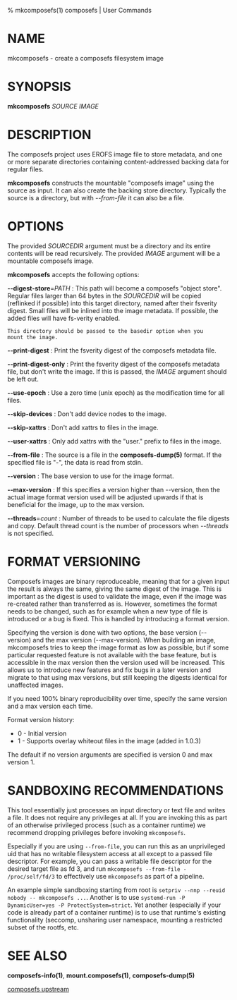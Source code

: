 % mkcomposefs(1) composefs | User Commands

# NAME

mkcomposefs - create a composefs filesystem image

# SYNOPSIS
**mkcomposefs** *SOURCE* *IMAGE*

# DESCRIPTION

The composefs project uses EROFS image file to store metadata, and one
or more separate directories containing content-addressed backing data
for regular files.

**mkcomposefs** constructs the mountable "composefs image" using the
source as input. It can also create the backing store directory.
Typically the source is a directory, but with *--from-file* it can
also be a file.

# OPTIONS

The provided *SOURCEDIR* argument must be a directory and its entire
contents will be read recursively.  The provided *IMAGE* argument
will be a mountable composefs image.

**mkcomposefs** accepts the following options:


**\-\-digest-store**=*PATH*
:   This path will become a composefs "object store". Regular files
    larger than 64 bytes in the *SOURCEDIR* will be copied (reflinked
    if possible) into this target directory, named after their
    fsverity digest. Small files will be inlined into the image
    metadata. If possible, the added files will have fs-verity
    enabled.

    This directory should be passed to the basedir option when you
    mount the image.

**\-\-print-digest**
:   Print the fsverity digest of the composefs metadata file.

**\-\-print-digest-only**
:   Print the fsverity digest of the composefs metadata file, but
    don't write the image. If this is passed, the *IMAGE* argument should
    be left out.

**\-\-use-epoch**
:   Use a zero time (unix epoch) as the modification time for all files.

**\-\-skip-devices**
:   Don't add device nodes to the image.

**\-\-skip-xattrs**
:   Don't add xattrs to files in the image.

**\-\-user-xattrs**
:   Only add xattrs with the "user." prefix to files in the image.

**\-\-from-file**
:   The source is a file in the **composefs-dump(5)** format. If
    the specified file is "-", the data is read from stdin.

**\-\-version**
:   The base version to use for the image format.

**\-\-max-version**
:   If this specifies a version higher than \-\-version, then the
    actual image format version used will be adjusted upwards if that
    is beneficial for the image, up to the max version.

**\-\-threads**=*count*
:   Number of threads to be used to calculate the file digests and copy.
    Default thread count is the number of processors when *--threads* is not specified.

# FORMAT VERSIONING

Composefs images are binary reproduceable, meaning that for a given
input the result is always the same, giving the same digest of the
image. This is important as the digest is used to validate the image,
even if the image was re-created rather than transferred as
is. However, sometimes the format needs to be changed, such as for
example when a new type of file is introduced or a bug is fixed. This
is handled by introducing a format version.

Specifying the version is done with two options, the base version
(\-\-version) and the max version (\-\-max-version). When building an
image, mkcomposefs tries to keep the image format as low as possible,
but if some particular requested feature is not available with the
base feature, but is accessible in the max version then the version
used will be increased. This allows us to introduce new features and
fix bugs in a later version and migrate to that using max versions,
but still keeping the digests identical for unaffected images.

If you need 100% binary reproducibility over time, specify the same
version and a max version each time.

Format version history:

- 0 - Initial version
- 1 - Supports overlay whiteout files in the image (added in 1.0.3)

The default if no version arguments are specified is version 0 and max
version 1.

# SANDBOXING RECOMMENDATIONS

This tool essentially just processes an input directory or
text file and writes a file. It does not require any privileges
at all. If you are invoking this as part of an otherwise privileged
process (such as a container runtime) we recommend dropping privileges
before invoking `mkcomposefs`.

Especially if you are using `--from-file`, you can run this
as an unprivileged uid that has no writable filesystem access at
all except to a passed file descriptor. For example, you can pass
a writable file descriptor for the desired target file as fd 3,
and run `mkcomposefs --from-file - /proc/self/fd/3`
to effectively use `mkcomposefs` as part of a pipeline.

An example simple sandboxing starting from root is `setpriv --nnp --reuid nobody -- mkcomposefs ...`.
Another is to use `systemd-run -P DynamicUser=yes -P ProtectSystem=strict`.
Yet another (especially if your code is already part of a container runtime)
is to use that runtime's existing functionality (seccomp, unsharing user namespace,
mounting a restricted subset of the rootfs, etc.

# SEE ALSO
**composefs-info(1)**, **mount.composefs(1)**, **composefs-dump(5)**

[composefs upstream](https://github.com/containers/composefs)
